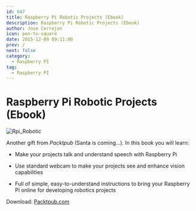 ```yaml
---
id: 647
title: Raspberry Pi Robotic Projects (Ebook)
description: Raspberry Pi Robotic Projects (Ebook)
author: Jose Cerrejon
icon: pen-to-square
date: 2015-12-09 09:11:00
prev: /
next: false
category:
  - Raspberry PI
tag:
  - Raspberry PI
---
```


# Raspberry Pi Robotic Projects (Ebook)

![Rpi_Robotic](/images/2015/12/rpi_robotic.png)

Another gift from *Packtpub* (Santa is coming...). In this book you will learn:

* Make your projects talk and understand speech with Raspberry Pi

* Use standard webcam to make your projects see and enhance vision capabilities

* Full of simple, easy-to-understand instructions to bring your Raspberry Pi online for developing robotics projects

Download: [Packtpub.com](https://www.packtpub.com/packt/offers/free-learning)
